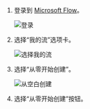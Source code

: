 1. 登录到 [Microsoft Flow](https://flow.microsoft.com)。
   
    ![登录](media/modern-approvals/sign-in.png)
2. 选择“我的流”选项卡。
   
    ![选择我的流](media/modern-approvals/select-my-flows.png)
3. 选择“从零开始创建”。
   
    ![从空白创建](media/modern-approvals/blank-template.png)

4. 选择“从零开始创建”按钮。

